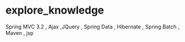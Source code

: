 explore_knowledge
=================

Spring MVC 3.2 , Ajax ,JQuery , Spring Data , Hibernate , Spring Batch , Maven , jsp 